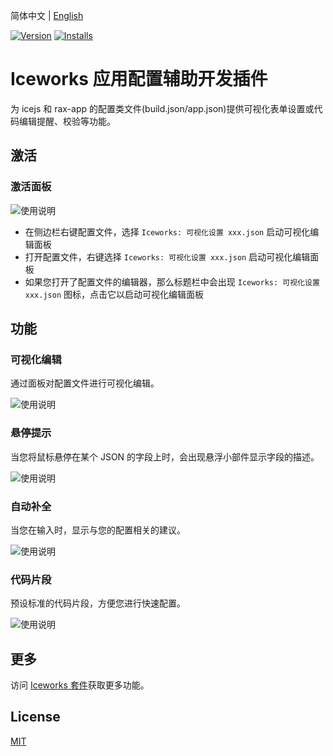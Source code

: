简体中文 | [English](./README.en.md)

[![Version](https://vsmarketplacebadge.apphb.com/version/iceworks-team.iceworks-config-helper.svg)](https://marketplace.visualstudio.com/items?itemName=iceworks-team.iceworks-config-helper)
[![Installs](https://vsmarketplacebadge.apphb.com/installs-short/iceworks-team.iceworks-config-helper.svg)](https://marketplace.visualstudio.com/items?itemName=iceworks-team.iceworks-config-helper)

# Iceworks 应用配置辅助开发插件

为 icejs 和 rax-app 的配置类文件(build.json/app.json)提供可视化表单设置或代码编辑提醒、校验等功能。

## 激活

### 激活面板

![使用说明]()

- 在侧边栏右键配置文件，选择 `Iceworks: 可视化设置 xxx.json` 启动可视化编辑面板
- 打开配置文件，右键选择 `Iceworks: 可视化设置 xxx.json` 启动可视化编辑面板
- 如果您打开了配置文件的编辑器，那么标题栏中会出现 `Iceworks: 可视化设置 xxx.json` 图标，点击它以启动可视化编辑面板

## 功能

### 可视化编辑

通过面板对配置文件进行可视化编辑。

![使用说明]()

### 悬停提示

当您将鼠标悬停在某个 JSON 的字段上时，会出现悬浮小部件显示字段的描述。

![使用说明](https://user-images.githubusercontent.com/56879942/87398212-290ca300-c5e8-11ea-9596-c15c380c0d7c.gif)

### 自动补全

当您在输入时，显示与您的配置相关的建议。

![使用说明](https://user-images.githubusercontent.com/56879942/87398228-2e69ed80-c5e8-11ea-8b2e-611924fa76bb.gif)

### 代码片段

预设标准的代码片段，方便您进行快速配置。

![使用说明](https://user-images.githubusercontent.com/56879942/87398223-2d38c080-c5e8-11ea-8eef-2f208f498210.gif)

## 更多

访问 [Iceworks 套件](https://marketplace.visualstudio.com/items?itemName=iceworks-team.iceworks)获取更多功能。

## License

[MIT](https://github.com/ice-lab/iceworks/blob/master/LICENSE)
